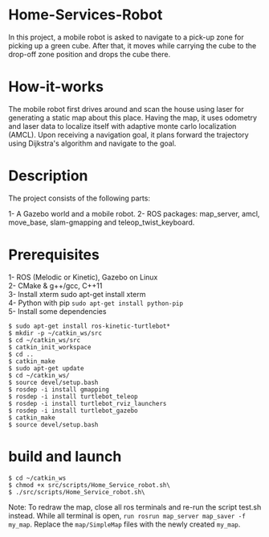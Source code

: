 # Home-Services-Robot
In this project, a mobile robot is asked to navigate to a pick-up zone for picking up a green cube. After that, it moves while carrying the cube to the drop-off zone position and drops the cube there.
# How-it-works
The mobile robot first drives around and scan the house using laser for generating a static map about this place. Having the map, it uses odometry and laser data to localize itself with adaptive monte carlo localization (AMCL). Upon receiving a navigation goal, it plans forward the trajectory using Dijkstra's algorithm and navigate to the goal.
# Description
The project consists of the following parts:

1- A Gazebo world and a mobile robot.
2- ROS packages: map_server, amcl, move_base, slam-gmapping and teleop_twist_keyboard.

# Prerequisites

   1- ROS (Melodic or Kinetic), Gazebo on Linux <br />
   2- CMake & g++/gcc, C++11 <br />
   3- Install xterm sudo apt-get install xterm <br /> 
   4- Python with pip ```sudo apt-get install python-pip``` <br /> 
   5- Install some dependencies <br />
   ```
$ sudo apt-get install ros-kinetic-turtlebot*
$ mkdir -p ~/catkin_ws/src
$ cd ~/catkin_ws/src
$ catkin_init_workspace
$ cd ..
$ catkin_make
$ sudo apt-get update
$ cd ~/catkin_ws/
$ source devel/setup.bash
$ rosdep -i install gmapping
$ rosdep -i install turtlebot_teleop
$ rosdep -i install turtlebot_rviz_launchers
$ rosdep -i install turtlebot_gazebo
$ catkin_make
$ source devel/setup.bash
```
# build and launch
```
$ cd ~/catkin_ws
$ chmod +x src/scripts/Home_Service_robot.sh\
$ ./src/scripts/Home_Service_robot.sh\
```
Note: To redraw the map, close all ros terminals and re-run the script test.sh instead. While all terminal is open, ```run rosrun map_server map_saver -f my_map```. Replace the ``map/SimpleMap`` files with the newly created ```my_map```.
